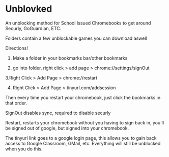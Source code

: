 # Unblovked
An unblocking method for School Issued Chromebooks to get around Securly, GoGuardian, ETC.

  Folders contain a few unblockable games you can download aswell
  
Directions!

  1. Make a folder in your bookmarks bar/other bookmarks
  
  2. go into folder, right click > add page > chrome://settings/signOut
    
   3.Right Click > Add Page > chrome://restart
      
  4. Right Click > Add Page > tinyurl.com/addsession

Then every time you restart your chromebook, just click the bookmarks in that order.

SignOut disables sync, required to disable securly

Restart, restarts your chromebook without you having to sign back in, you'll be signed out of google, but signed into your chromebook.

The tinyurl link goes to a google login page, this allows you to gain back access to Google Classroom, GMail, etc. Everything will still be unblocked when you do this.

